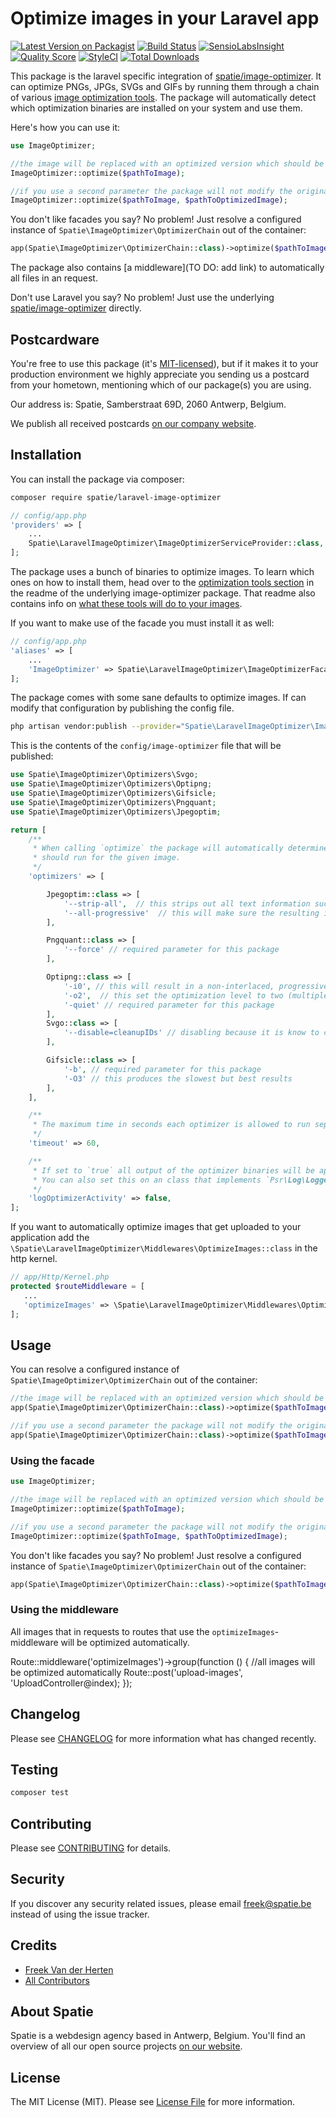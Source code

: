 # Optimize images in your Laravel app

[![Latest Version on Packagist](https://img.shields.io/packagist/v/spatie/laravel-image-optimizer.svg?style=flat-square)](https://packagist.org/packages/spatie/laravel-image-optimizer)
[![Build Status](https://img.shields.io/travis/spatie/laravel-image-optimizer/master.svg?style=flat-square)](https://travis-ci.org/spatie/laravel-image-optimizer)
[![SensioLabsInsight](https://img.shields.io/sensiolabs/i/99e8ebe7-8c77-44e9-b5c3-a4c5f73b2c30.svg?style=flat-square)](https://insight.sensiolabs.com/projects/99e8ebe7-8c77-44e9-b5c3-a4c5f73b2c30)
[![Quality Score](https://img.shields.io/scrutinizer/g/spatie/laravel-image-optimizer.svg?style=flat-square)](https://scrutinizer-ci.com/g/spatie/laravel-image-optimizer)
[![StyleCI](https://styleci.io/repos/96563589/shield?branch=master)](https://styleci.io/repos/96563589)
[![Total Downloads](https://img.shields.io/packagist/dt/spatie/laravel-image-optimizer.svg?style=flat-square)](https://packagist.org/packages/spatie/laravel-image-optimizer)

This package is the laravel specific integration of [spatie/image-optimizer](https://github.com/spatie/image-optimizer). It can optimize PNGs, JPGs, SVGs and GIFs by running them through a chain of various [image optimization tools](#optimization-tools). The package will automatically detect which optimization binaries are installed on your system and use them.

Here's how you can use it:

```php
use ImageOptimizer;

//the image will be replaced with an optimized version which should be smaller
ImageOptimizer::optimize($pathToImage);

//if you use a second parameter the package will not modify the original
ImageOptimizer::optimize($pathToImage, $pathToOptimizedImage);
```

You don't like facades you say? No problem! Just resolve a configured instance of `Spatie\ImageOptimizer\OptimizerChain` out of the container:

```php
app(Spatie\ImageOptimizer\OptimizerChain::class)->optimize($pathToImage);
```

The package also contains [a middleware](TO DO: add link) to automatically all files in an request.

Don't use Laravel you say? No problem! Just use the underlying [spatie/image-optimizer](https://github.com/spatie/image-optimizer) directly.

## Postcardware

You're free to use this package (it's [MIT-licensed](LICENSE.md)), but if it makes it to your production environment we highly appreciate you sending us a postcard from your hometown, mentioning which of our package(s) you are using.

Our address is: Spatie, Samberstraat 69D, 2060 Antwerp, Belgium.

We publish all received postcards [on our company website](https://spatie.be/en/opensource/postcards).

## Installation

You can install the package via composer:

```bash
composer require spatie/laravel-image-optimizer
```

```php
// config/app.php
'providers' => [
    ...
    Spatie\LaravelImageOptimizer\ImageOptimizerServiceProvider::class,
];
```

The package uses a bunch of binaries to optimize images. To learn which ones on how to install them, head over to the [optimization tools section](https://github.com/spatie/image-optimizer#optimization-tools) in the readme of the underlying image-optimizer package. That readme also contains info on [what these tools will do to your images](https://github.com/spatie/image-optimizer#which-tools-will-do-what).

If you want to make use of the facade you must install it as well:

```php
// config/app.php
'aliases' => [
    ...
    'ImageOptimizer' => Spatie\LaravelImageOptimizer\ImageOptimizerFacade::class,
];
```

The package comes with some sane defaults to optimize images. If can modify that configuration by publishing the config file.  

```bash
php artisan vendor:publish --provider="Spatie\LaravelImageOptimizer\ImageOptimizerServiceProvider"
```

This is the contents of the `config/image-optimizer` file that will be published:

```php
use Spatie\ImageOptimizer\Optimizers\Svgo;
use Spatie\ImageOptimizer\Optimizers\Optipng;
use Spatie\ImageOptimizer\Optimizers\Gifsicle;
use Spatie\ImageOptimizer\Optimizers\Pngquant;
use Spatie\ImageOptimizer\Optimizers\Jpegoptim;

return [
    /**
     * When calling `optimize` the package will automatically determine which optimizers
     * should run for the given image.
     */
    'optimizers' => [

        Jpegoptim::class => [
            '--strip-all',  // this strips out all text information such as comments and EXIF data
            '--all-progressive'  // this will make sure the resulting image is a progressive one
        ],

        Pngquant::class => [
            '--force' // required parameter for this package
        ],

        Optipng::class => [
            '-i0', // this will result in a non-interlaced, progressive scanned image
            '-o2',  // this set the optimization level to two (multiple IDAT compression trials)
            '-quiet' // required parameter for this package
        ],
        Svgo::class => [
            '--disable=cleanupIDs' // disabling because it is know to cause troubles
        ],

        Gifsicle::class => [
            '-b', // required parameter for this package
            '-O3' // this produces the slowest but best results
        ],
    ],

    /**
     * The maximum time in seconds each optimizer is allowed to run separately.
     */
    'timeout' => 60,

    /**
     * If set to `true` all output of the optimizer binaries will be appended to the default log.
     * You can also set this on an class that implements `Psr\Log\LoggerInterface`.
     */
    'logOptimizerActivity' => false,
];
```

If you want to automatically optimize images that get uploaded to your application add the `\Spatie\LaravelImageOptimizer\Middlewares\OptimizeImages::class` in the http kernel. 

```php
// app/Http/Kernel.php
protected $routeMiddleware = [
   ...
   'optimizeImages' => \Spatie\LaravelImageOptimizer\Middlewares\OptimizeImages::class,
];
```

## Usage

You can resolve a configured instance of `Spatie\ImageOptimizer\OptimizerChain` out of the container:

```php
//the image will be replaced with an optimized version which should be smaller
app(Spatie\ImageOptimizer\OptimizerChain::class)->optimize($pathToImage);

//if you use a second parameter the package will not modify the original
app(Spatie\ImageOptimizer\OptimizerChain::class)->optimize($pathToImage, $pathToOptimizedImage);
```

### Using the facade

```php
use ImageOptimizer;

//the image will be replaced with an optimized version which should be smaller
ImageOptimizer::optimize($pathToImage);

//if you use a second parameter the package will not modify the original
ImageOptimizer::optimize($pathToImage, $pathToOptimizedImage);
```

You don't like facades you say? No problem! Just resolve a configured instance of `Spatie\ImageOptimizer\OptimizerChain` out of the container:

```php
app(Spatie\ImageOptimizer\OptimizerChain::class)->optimize($pathToImage);
```

### Using the middleware

All images that in requests to routes that use the `optimizeImages`-middleware will be optimized automatically.

Route::middleware('optimizeImages')->group(function () {
    //all images will be optimized automatically
    Route::post('upload-images', 'UploadController@index);
});

## Changelog

Please see [CHANGELOG](CHANGELOG.md) for more information what has changed recently.

## Testing

``` bash
composer test
```

## Contributing

Please see [CONTRIBUTING](CONTRIBUTING.md) for details.

## Security

If you discover any security related issues, please email freek@spatie.be instead of using the issue tracker.

## Credits

- [Freek Van der Herten](https://github.com/freekmurze)
- [All Contributors](../../contributors)

## About Spatie

Spatie is a webdesign agency based in Antwerp, Belgium. You'll find an overview of all our open source projects [on our website](https://spatie.be/opensource).

## License

The MIT License (MIT). Please see [License File](LICENSE.md) for more information.
